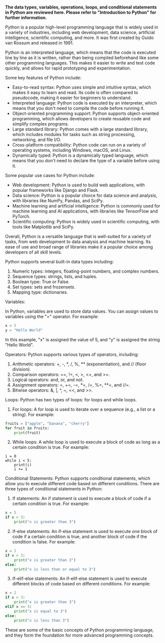 **The data types, variables, operations, loops, and conditional statements in Python are reviewed here. Please refer to "Introduction to Python" for further information.**

Python is a popular high-level programming language that is widely used in a variety of industries, including web development, data science, artificial intelligence, scientific computing, and more. It was first created by Guido van Rossum and released in 1991.

Python is an interpreted language, which means that the code is executed line by line as it is written, rather than being compiled beforehand like some other programming languages. This makes it easier to write and test code quickly, and allows for rapid prototyping and experimentation.

Some key features of Python include:
- Easy-to-read syntax: Python uses simple and intuitive syntax, which makes it easy to learn and read. Its code is often compared to pseudocode, making it easier for beginners to understand.
- Interpreted language: Python code is executed by an interpreter, which means that you don't need to compile the code before running it.
- Object-oriented programming support: Python supports object-oriented programming, which allows developers to create reusable code and simplify complex programs.
- Large standard library: Python comes with a large standard library, which includes modules for tasks such as string processing, networking, and file I/O.
- Cross-platform compatibility: Python code can run on a variety of operating systems, including Windows, macOS, and Linux.
- Dynamically typed: Python is a dynamically typed language, which means that you don't need to declare the type of a variable before using it.

Some popular use cases for Python include:
- Web development: Python is used to build web applications, with popular frameworks like Django and Flask.
- Data science: Python is a popular choice for data science and analysis, with libraries like NumPy, Pandas, and SciPy.
- Machine learning and artificial intelligence: Python is commonly used for machine learning and AI applications, with libraries like TensorFlow and PyTorch.
- Scientific computing: Python is widely used in scientific computing, with tools like Matplotlib and SciPy.

Overall, Python is a versatile language that is well-suited for a variety of tasks, from web development to data analysis and machine learning. Its ease of use and broad range of libraries make it a popular choice among developers of all skill levels.


Python supports several built-in data types including:
1. Numeric types: integers, floating-point numbers, and complex numbers.
2. Sequence types: strings, lists, and tuples.
3. Boolean type: True or False.
4. Set types: sets and frozensets.
5. Mapping type: dictionaries.

Variables:

In Python, variables are used to store data values. You can assign values to variables using the "=" operator. For example:
``` Python
x = 5
y = "Hello World" 
```
In this example, "x" is assigned the value of 5, and "y" is assigned the string "Hello World".

Operators:
Python supports various types of operators, including:
1. Arithmetic operators: +, -, *, /, %, ** (exponentiation), and // (floor division).
2. Comparison operators: ==, !=, <, >, <=, and >=.
3. Logical operators: and, or, and not.
4. Assignment operators: =, +=, -=, *=, /=, %=, **=, and //=.
5. Bitwise operators: &, |, ^, ~, <<, and >>.

Loops:
Python has two types of loops: for loops and while loops.
1. For loops: A for loop is used to iterate over a sequence (e.g., a list or a string). For example:
```Python
fruits = ["apple", "banana", "cherry"]
for fruit in fruits:
    print(fruit)
```
2. While loops: A while loop is used to execute a block of code as long as a certain condition is true. For example:
```Phyton
i = 0
while i < 5:
    print(i)
    i += 1
```

Conditional Statements:
Python supports conditional statements, which allow you to execute different code based on different conditions. There are three types of conditional statements in Python:
1. If statements: An if statement is used to execute a block of code if a certain condition is true. For example:
```Python
x = 5
if x > 3:
    print("x is greater than 3")
```
2. If-else statements: An if-else statement is used to execute one block of code if a certain condition is true, and another block of code if the condition is false. For example:
```Python
x = 2
if x > 3:
    print("x is greater than 3")
else:
    print("x is less than or equal to 3")
```
3. If-elif-else statements: An if-elif-else statement is used to execute different blocks of code based on different conditions. For example:
```Python
x = 2
if x > 3:
    print("x is greater than 3")
elif x == 3:
    print("x is equal to 3")
else:
    print("x is less than 3")
```
These are some of the basic concepts of Python programming language, and they form the foundation for more advanced programming concepts.
